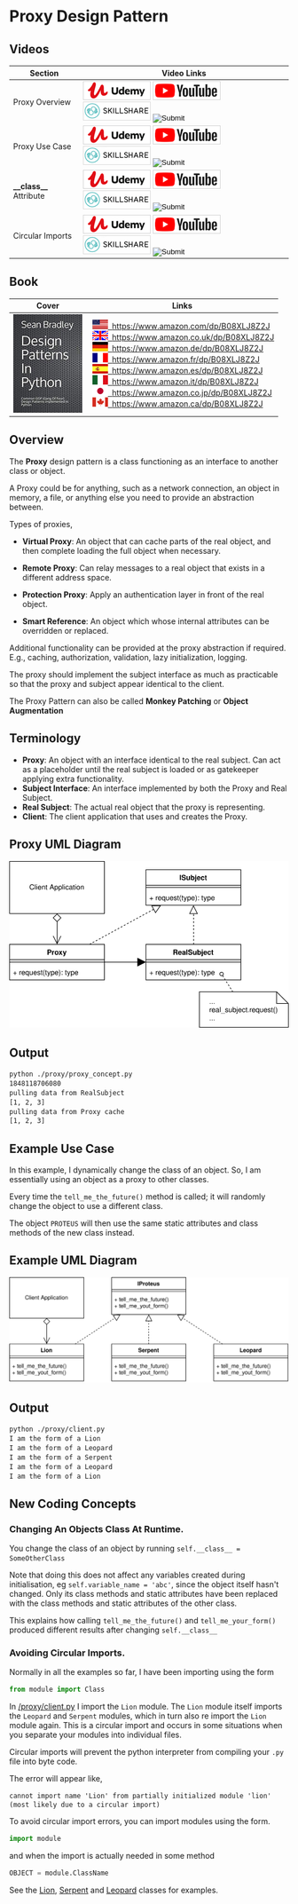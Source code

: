 # Proxy Design Pattern

## Videos

Section | Video Links
-|-
Proxy Overview | <a id="udemyVideoLink" href="https://www.udemy.com/course/design-patterns-in-python/learn/lecture/16513062/?referralCode=7493DBBBF97FF2B0D24D" target="_blank" title="Proxy Overview"><img src="/img/udemy_btn_sm.gif" alt="Proxy Overview"/></a>&nbsp;<a id="ytVideoLink" href="https://youtu.be/guoYABZLpfY" target="_blank" title="Proxy Overview"><img src="/img/yt_btn_sm.gif" alt="Proxy Overview"/></a>&nbsp;<a id="skillShareVideoLink" href="https://skl.sh/34SM2Xg" target="_blank" title="Proxy Overview"><img src="/img/skillshare_btn_sm.gif" alt="Proxy Overview"/></a>&nbsp;<a id="sbcodeVideoLink" href="#"><input type="image" src="/img/sbcode_btn_sm.gif" onclick="selectVideoId()"></a>
Proxy Use Case | <a id="udemyVideoLink" href="https://www.udemy.com/course/design-patterns-in-python/learn/lecture/25530588/?referralCode=7493DBBBF97FF2B0D24D" target="_blank" title="Proxy Use Case"><img src="/img/udemy_btn_sm.gif" alt="Proxy Use Case"/></a>&nbsp;<a id="ytVideoLink" href="https://youtu.be/2d6V5mDLVzg" target="_blank" title="Proxy Use Case"><img src="/img/yt_btn_sm.gif" alt="Proxy Use Case"/></a>&nbsp;<a id="skillShareVideoLink" href="https://skl.sh/34SM2Xg" target="_blank" title="Proxy Use Case"><img src="/img/skillshare_btn_sm.gif" alt="Proxy Use Case"/></a>&nbsp;<a id="sbcodeVideoLink" href="#"><input type="image" src="/img/sbcode_btn_sm.gif" onclick="selectVideoId()"></a>
**\_\_class\_\_** Attribute | <a id="udemyVideoLink" href="https://www.udemy.com/course/design-patterns-in-python/learn/lecture/25530596/?referralCode=7493DBBBF97FF2B0D24D" target="_blank" title="__class__ Attribute"><img src="/img/udemy_btn_sm.gif" alt="__class__ Attribute"/></a>&nbsp;<a id="ytVideoLink" href="https://youtu.be/-w8T1PM_FLk" target="_blank" title="__class__ Attribute"><img src="/img/yt_btn_sm.gif" alt="__class__ Attribute"/></a>&nbsp;<a id="skillShareVideoLink" href="https://skl.sh/34SM2Xg" target="_blank" title="__class__ Attribute"><img src="/img/skillshare_btn_sm.gif" alt="__class__ Attribute"/></a>&nbsp;<a id="sbcodeVideoLink" href="#"><input type="image" src="/img/sbcode_btn_sm.gif" onclick="selectVideoId()"></a>
Circular Imports | <a id="udemyVideoLink" href="https://www.udemy.com/course/design-patterns-in-python/learn/lecture/25530606/?referralCode=7493DBBBF97FF2B0D24D" target="_blank" title="Circular Imports"><img src="/img/udemy_btn_sm.gif" alt="Circular Imports"/></a>&nbsp;<a id="ytVideoLink" href="https://youtu.be/-dErxklW4_4" target="_blank" title="Circular Imports"><img src="/img/yt_btn_sm.gif" alt="Circular Imports"/></a>&nbsp;<a id="skillShareVideoLink" href="https://skl.sh/34SM2Xg" target="_blank" title="Circular Imports"><img src="/img/skillshare_btn_sm.gif" alt="Circular Imports"/></a>&nbsp;<a id="sbcodeVideoLink" href="#"><input type="image" src="/img/sbcode_btn_sm.gif" onclick="selectVideoId()"></a>

## Book 

Cover | Links
-|-
![Design Patterns In Python (ASIN : B08XLJ8Z2J)](/img/design_patterns_in_python_book_125x178.jpg) | &nbsp;<a href="https://www.amazon.com/dp/B08XLJ8Z2J"><img src="/img/flag_us.gif">&nbsp; https://www.amazon.com/dp/B08XLJ8Z2J</a><br/>&nbsp;<a href="https://www.amazon.co.uk/dp/B08XLJ8Z2J"><img src="/img/flag_uk.gif">&nbsp; https://www.amazon.co.uk/dp/B08XLJ8Z2J</a><br/>&nbsp;<a href="https://www.amazon.de/dp/B08XLJ8Z2J"><img src="/img/flag_de.gif">&nbsp; https://www.amazon.de/dp/B08XLJ8Z2J</a><br/>&nbsp;<a href="https://www.amazon.fr/dp/B08XLJ8Z2J"><img src="/img/flag_fr.gif">&nbsp; https://www.amazon.fr/dp/B08XLJ8Z2J</a><br/>&nbsp;<a href="https://www.amazon.es/dp/B08XLJ8Z2J"><img src="/img/flag_es.gif">&nbsp; https://www.amazon.es/dp/B08XLJ8Z2J</a><br/>&nbsp;<a href="https://www.amazon.it/dp/B08XLJ8Z2J"><img src="/img/flag_it.gif">&nbsp; https://www.amazon.it/dp/B08XLJ8Z2J</a><br/>&nbsp;<a href="https://www.amazon.co.jp/dp/B08XLJ8Z2J"><img src="/img/flag_jp.gif">&nbsp; https://www.amazon.co.jp/dp/B08XLJ8Z2J</a><br/>&nbsp;<a href="https://www.amazon.ca/dp/B08XLJ8Z2J"><img src="/img/flag_ca.gif">&nbsp; https://www.amazon.ca/dp/B08XLJ8Z2J</a>

## Overview

The **Proxy** design pattern is a class functioning as an interface to another class or object.

A Proxy could be for anything, such as a network connection, an object in memory, a file, or anything else you need to provide an abstraction between.

Types of proxies, 

* **Virtual Proxy**: An object that can cache parts of the real object, and then complete loading the full object when necessary.

* **Remote Proxy**: Can relay messages to a real object that exists in a different address space.

* **Protection Proxy**: Apply an authentication layer in front of the real object.

* **Smart Reference**: An object which whose internal attributes can be overridden or replaced.

Additional functionality can be provided at the proxy abstraction if required. E.g., caching, authorization, validation, lazy initialization, logging.

The proxy should implement the subject interface as much as practicable so that the proxy and subject appear identical to the client.

The Proxy Pattern can also be called **Monkey Patching** or **Object Augmentation**

## Terminology

* **Proxy**: An object with an interface identical to the real subject. Can act as a placeholder until the real subject is loaded or as gatekeeper applying extra functionality.
* **Subject Interface**: An interface implemented by both the Proxy and Real Subject. 
* **Real Subject**: The actual real object that the proxy is representing.
* **Client**: The client application that uses and creates the Proxy.

## Proxy UML Diagram

![Proxy Pattern UML Diagram](/img/proxy_concept.svg)

## Output

``` bash
python ./proxy/proxy_concept.py
1848118706080
pulling data from RealSubject
[1, 2, 3]
pulling data from Proxy cache
[1, 2, 3]
```

## Example Use Case

In this example, I dynamically change the class of an object. So, I am essentially using an object as a proxy to other classes.

Every time the `tell_me_the_future()` method is called; it will randomly change the object to use a different class.

The object `PROTEUS` will then use the same static attributes and class methods of the new class instead.

## Example UML Diagram

![Proxy Use Case Example](/img/proxy_example.svg)

## Output

``` bash
python ./proxy/client.py
I am the form of a Lion
I am the form of a Leopard
I am the form of a Serpent
I am the form of a Leopard
I am the form of a Lion
```

## New Coding Concepts

### Changing An Objects Class At Runtime.

You change the class of an object by running `self.__class__ = SomeOtherClass`

Note that doing this does not affect any variables created during initialisation, eg `self.variable_name = 'abc'`, since the object itself hasn't changed. Only its class methods and static attributes have been replaced with the class methods and static attributes of the other class. 

This explains how calling `tell_me_the_future()` and `tell_me_your_form()` produced different results after changing `self.__class__`

### Avoiding Circular Imports.

Normally in all the examples so far, I have been importing using the form

``` python
from module import Class
```

In [/proxy/client.py](/proxy/client.py) I import the `Lion` module. The `Lion` module itself imports the `Leopard` and `Serpent` modules, which in turn also re import the `Lion` module again. This is a circular import and occurs in some situations when you separate your modules into individual files.

Circular imports will prevent the python interpreter from compiling your `.py` file into byte code.

The error will appear like, 

```
cannot import name 'Lion' from partially initialized module 'lion' (most likely due to a circular import)
```

To avoid circular import errors, you can import modules using the form.

``` python
import module
```

and when the import is actually needed in some method

``` python
OBJECT = module.ClassName
```

See the [Lion](/proxy/lion.py), [Serpent](/proxy/serpent.py) and [Leopard](/proxy/leopard.py) classes for examples.
